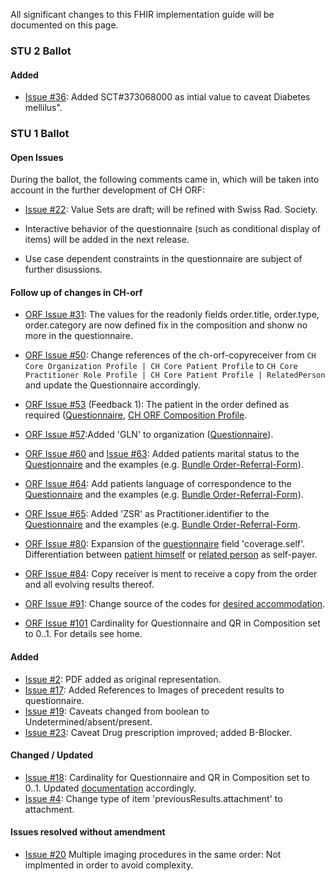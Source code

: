 
All significant changes to this FHIR implementation guide will be documented on this page.   


### STU 2 Ballot

#### Added
* [Issue #36](https://github.com/hl7chhttp://build.fhir.org/ig/hl7ch/ch-rad-order/issues/36): Added  SCT#373068000 as intial value to caveat Diabetes mellilus".

### STU 1 Ballot

#### Open Issues
During the ballot, the following comments came in, which will be taken into account in the further development of CH ORF:

* [Issue #22](https://github.com/hl7chhttp://build.fhir.org/ig/hl7ch/ch-rad-order/issues/22): Value Sets are draft; will be refined with Swiss Rad. Society. 

* Interactive behavior of the questionnaire (such as conditional display of items) will be added in the next release.

* Use case dependent constraints in the questionnaire are subject of further disussions.

#### Follow up of changes in CH-orf
* [ORF Issue #31](https://github.com/hl7chhttp://build.fhir.org/ig/hl7ch/ch-rad-order/issues/31): The values for the readonly fields order.title, order.type, order.category are now defined fix in the composition and shonw no more in the questionnaire. 

* [ORF Issue #50](https://github.com/hl7chhttp://build.fhir.org/ig/hl7ch/ch-rad-order/issues/50): Change references of the ch-orf-copyreceiver from `CH Core Organization Profile | CH Core Patient Profile` to `CH Core Practitioner Role Profile | CH Core Patient Profile | RelatedPerson` and update the Questionnaire accordingly.
   
* [ORF Issue #53](https://github.com/hl7chhttp://build.fhir.org/ig/hl7ch/ch-rad-order/issues/53) (Feedback 1): The patient in the order defined as required ([Questionnaire](http://build.fhir.org/ig/hl7ch/ch-orf/Questionnaire-order-referral-form.html), [CH ORF Composition Profile](http://build.fhir.org/ig/hl7ch/ch-orf/StructureDefinition-ch-orf-composition.html).

* [ORF Issue #57](https://github.com/hl7chhttp://build.fhir.org/ig/hl7ch/ch-rad-order/issues/57):Added 'GLN' to organization ([Questionnaire](http://build.fhir.org/ig/hl7ch/ch-orf/Questionnaire-order-referral-form.html)).

* [ORF Issue #60](https://github.com/hl7chhttp://build.fhir.org/ig/hl7ch/ch-rad-order/issues/60) and [Issue #63](https://github.com/hl7chhttp://build.fhir.org/ig/hl7ch/ch-rad-order/issues/63):   Added patients marital status to the [Questionnaire](http://build.fhir.org/ig/hl7ch/ch-orf/Questionnaire-order-referral-form.html) and the examples (e.g. [Bundle Order-Referral-Form](http://build.fhir.org/ig/hl7ch/ch-orf/Bundle-bundle-order-referral-form.html)).
    
* [ORF Issue #64](https://github.com/hl7chhttp://build.fhir.org/ig/hl7ch/ch-rad-order/issues/64): Add patients language of correspondence to the [Questionnaire](http://build.fhir.org/ig/hl7ch/ch-orf/Questionnaire-order-referral-form.html) and the examples (e.g. [Bundle Order-Referral-Form](http://build.fhir.org/ig/hl7ch/ch-orf/Bundle-bundle-order-referral-form.html)).
  
* [ORF Issue #65](https://github.com/hl7chhttp://build.fhir.org/ig/hl7ch/ch-rad-order/issues/65): Added 'ZSR' as Practitioner.identifier to the [Questionnaire](http://build.fhir.org/ig/hl7ch/ch-orf/Questionnaire-order-referral-form.html) and the examples (e.g. [Bundle Order-Referral-Form](http://build.fhir.org/ig/hl7ch/ch-orf/Bundle-bundle-order-referral-form.html).

* [ORF Issue #80](https://github.com/hl7chhttp://build.fhir.org/ig/hl7ch/ch-rad-order/issues/80): Expansion of the [questionnaire](http://build.fhir.org/ig/hl7ch/ch-orf/Questionnaire-order-referral-form.html) field 'coverage.self'. Differentiation between [patient himself](http://build.fhir.org/ig/hl7ch/ch-orf/Coverage-CoverageSelfPatient.html) or [related person](http://build.fhir.org/ig/hl7ch/ch-orf/Coverage-CoverageSelfRelatedPerson.html) as self-payer.

* [ORF Issue #84](https://github.com/hl7chhttp://build.fhir.org/ig/hl7ch/ch-rad-order/issues/84): Copy receiver is ment to receive a copy from the order and all evolving results thereof.

* [ORF Issue #91](https://github.com/hl7chhttp://build.fhir.org/ig/hl7ch/ch-rad-order/issues/91): Change source of the codes for [desired accommodation](http://build.fhir.org/ig/hl7ch/ch-orf/ValueSet-ch-orf-vs-desiredaccommodation.html).

* [ORF Issue #101](https://github.com/hl7chhttp://build.fhir.org/ig/hl7ch/ch-rad-order/issues/101) Cardinality for Questionnaire and QR in Composition set to 0..1. For details see home.

#### Added
* [Issue #2](https://github.com/hl7chhttp://build.fhir.org/ig/hl7ch/ch-rad-order/issues/2): PDF added as original representation.
* [Issue #17](https://github.com/hl7chhttp://build.fhir.org/ig/hl7ch/ch-rad-order/issues/17): Added References to Images of precedent results to questionnaire.
* [Issue #19](https://github.com/hl7chhttp://build.fhir.org/ig/hl7ch/ch-rad-order/issues/19): Caveats changed from boolean to Undetermined/absent/present.
* [Issue #23](https://github.com/hl7chhttp://build.fhir.org/ig/hl7ch/ch-rad-order/issues/23): Caveat Drug prescription improved; added B-Blocker.

#### Changed / Updated
* [Issue #18](https://github.com/hl7chhttp://build.fhir.org/ig/hl7ch/ch-rad-order/issues/18): Cardinality for Questionnaire and QR in Composition set to 0..1. Updated [documentation](http://fhir.ch/ighttp://build.fhir.org/ig/hl7ch/ch-orf/index.html) accordingly.
* [Issue #4](https://github.com/hl7chhttp://build.fhir.org/ig/hl7ch/ch-rad-order/issues/4): Change type of item 'previousResults.attachment' to attachment.

#### Issues resolved without amendment
 * [Issue #20](https://github.com/hl7chhttp://build.fhir.org/ig/hl7ch/ch-rad-order/issues/20) Multiple imaging procedures in the same order: Not implmented in order to avoid complexity. 